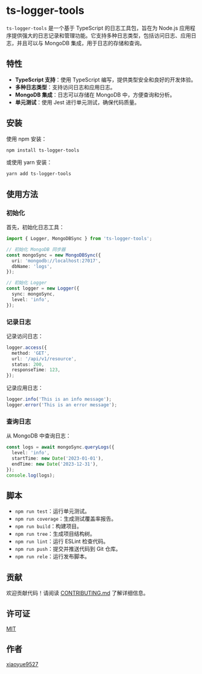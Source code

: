 # ts-logger-tools

`ts-logger-tools` 是一个基于 TypeScript 的日志工具包，旨在为 Node.js 应用程序提供强大的日志记录和管理功能。它支持多种日志类型，包括访问日志、应用日志，并且可以与 MongoDB 集成，用于日志的存储和查询。

## 特性

- **TypeScript 支持**：使用 TypeScript 编写，提供类型安全和良好的开发体验。
- **多种日志类型**：支持访问日志和应用日志。
- **MongoDB 集成**：日志可以存储在 MongoDB 中，方便查询和分析。
- **单元测试**：使用 Jest 进行单元测试，确保代码质量。

## 安装

使用 npm 安装：

```bash
npm install ts-logger-tools
```

或使用 yarn 安装：

```bash
yarn add ts-logger-tools
```

## 使用方法

### 初始化

首先，初始化日志工具：

```typescript
import { Logger, MongoDBSync } from 'ts-logger-tools';

// 初始化 MongoDB 同步器
const mongoSync = new MongoDBSync({
  uri: 'mongodb://localhost:27017',
  dbName: 'logs',
});

// 初始化 Logger
const logger = new Logger({
  sync: mongoSync,
  level: 'info',
});
```

### 记录日志

记录访问日志：

```typescript
logger.access({
  method: 'GET',
  url: '/api/v1/resource',
  status: 200,
  responseTime: 123,
});
```

记录应用日志：

```typescript
logger.info('This is an info message');
logger.error('This is an error message');
```

### 查询日志

从 MongoDB 中查询日志：

```typescript
const logs = await mongoSync.queryLogs({
  level: 'info',
  startTime: new Date('2023-01-01'),
  endTime: new Date('2023-12-31'),
});
console.log(logs);
```

## 脚本

- `npm run test`：运行单元测试。
- `npm run coverage`：生成测试覆盖率报告。
- `npm run build`：构建项目。
- `npm run tree`：生成项目结构树。
- `npm run lint`：运行 ESLint 检查代码。
- `npm run push`：提交并推送代码到 Git 仓库。
- `npm run rele`：运行发布脚本。

## 贡献

欢迎贡献代码！请阅读 [CONTRIBUTING.md](CONTRIBUTING.md) 了解详细信息。

## 许可证

[MIT](LICENSE)

## 作者

[xiaoyue9527](https://github.com/xiaoyue9527)

